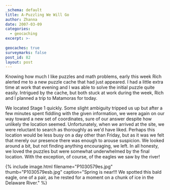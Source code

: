 ```yaml
---
_schema: default
title: A-Puzzling We Will Go
author: Zhanna
date: 2007-03-09
categories:
  - geocaching
excerpt: >- 
  
geocaches: true
surveymarks: false
post_id: 82
layout: post                                   
---
```


Knowing how much I like puzzles and math problems, early this week Rich alerted me to a new puzzle cache that had just appeared. I had a little extra time at work that evening and I was able to solve the initial puzzle quite easily. Intrigued by the cache, but both stuck at work during the week, Rich and I planned a trip to Matamoras for today.

We located Stage 1 quickly. Some slight ambiguity tripped us up but after a few minutes spent fiddling with the given information, we were again on our way toward a new set of coordinates, sure of our answer despite how unlikely the location seemed. Unfortunately, when we arrived at the site, we were reluctant to search as thoroughly as we'd have liked. Perhaps this location would be less busy on a day other than Friday, but as it was we felt that merely our presence there was enough to arouse suspicion. We looked around a bit, but not finding anything encouraging, we left.  In all honesty, we loved the puzzles but were somewhat underwhelmed by the final location. With the exception, of course, of the eagles we saw by the river!

{% include image.html filename="P1030579es.jpg" thumb="P1030579esb.jpg" caption="Spring is near!!!  We spotted this bald eagle, one of a pair, as he rested for a moment on a chunk of ice in the Delaware River." %}
